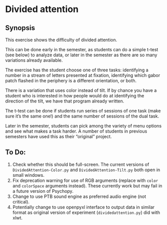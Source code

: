 # Divided attention

## Synopsis

This exercise shows the difficulty of divided attention. 

This can be done early in the semester, as students can do a simple t-test (see below) to analyze data, or later in the semester as there are so many variations already available.

The exercise has the student choose one of three tasks: identifying a number in a stream of letters presented at fixation, identifying which gabor patch flashed in the periphery is a different orientation, or both. 

There is a variation that uses color instead of tilt. If by chance you have a student who is interested in how people would do at identifying the direction of the tilt, we have that program already written. 


The t-test can be done if students run series of sessions of one task (make sure it’s the same one!) and the same number of sessions of the dual task. 

Later in the semester, students can pick among the variety of menu options and see what makes a task harder. A number of students in previous semesters have used this as their “original” project.

## To Do:

1. Check whether this should be full-screen. The current versions of 
`DividedAttention-Color.py` and `DividedAttention-Tilt.py` both open in small windows.
2. Fix deprecation warning for use of RGB arguments (replace with `color` and 
`colorSpace` arguments instead). These currently work but may fail in a future version of Psychopy.
3. Change to use PTB sound engine as preferred audio engine (not critical).
4. Potentially change to use openpyxl interface to output data in similar format
as original version of experiment (`dividedattention.py`) did with xlwt.